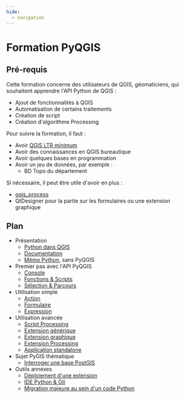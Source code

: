 ```yaml
---
hide:
  - navigation
---
```


# Formation PyQGIS

## Pré-requis

Cette formation concerne des utilisateurs de QGIS, géomaticiens, qui souhaitent apprendre l'API Python de QGIS :

* Ajout de fonctionnalités à QGIS
* Automatisation de certains traitements
* Création de script
* Création d'algorithme Processing

Pour suivre la formation, il faut :

* Avoir [QGIS LTR minimum](https://www.qgis.org/en/site/getinvolved/development/roadmap.html#release-schedule)
* Avoir des connaissances en QGIS bureautique
* Avoir quelques bases en programmation
* Avoir un jeu de données, par exemple :
    * BD Topo du département 

Si nécessaire, il peut être utile d'avoir en plus :

* [qgis_process](./standalone.md#qgis-process)
* QtDesigner pour la partie sur les formulaires ou une extension graphique

## Plan

* Présentation
    * [Python dans QGIS](python-qgis.md)
    * [Documentation](./documentation.md)
    * [Mémo Python](memo-python.md), sans PyQGIS
* Premier pas avec l'API PyQGIS
    * [Console](console.md)
    * [Fonctions & Scripts](fonctions-scripts.md)
    * [Sélection & Parcours](selection-parcours-entites.md)
* Utilisation simple
    * [Action](action.md)
    * [Formulaire](formulaire.md)
    * [Expression](expression.md)
    <!-- * [Manipuler la légende et une jointure](legende.md) -->
* Utilisation avancée
    * [Script Processing](script-processing.md)
    * [Extension générique](extension-generique.md)
    * [Extension graphique](extension-graphique.md)
    * [Extension Processing](extension-processing.md)
    * [Application standalone](standalone.md)
* Sujet PyGIS thématique
    * [Interroger une base PostGIS](postgis.md)
* Outils annexes
    * [Déploiement d'une extension](extension-deploiement.md)
    * [IDE Python & Git](ide-git.md)
    * [Migration majeure au sein d'un code Python](migration-majeure.md)
